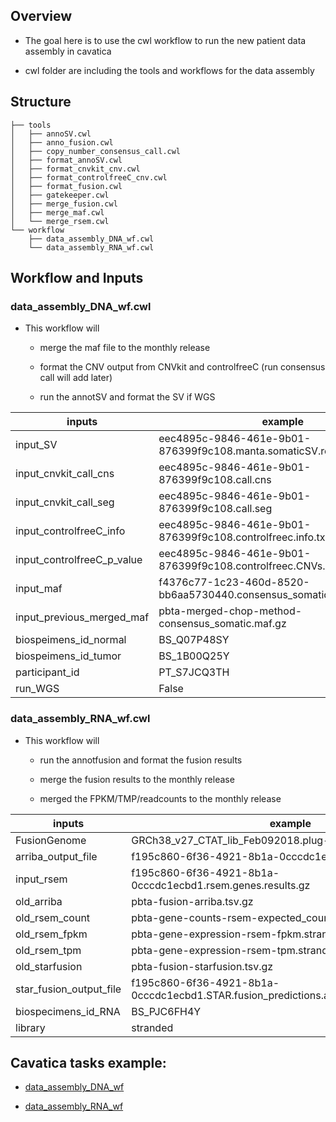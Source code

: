 ## Overview

- The goal here is to use the cwl workflow to run the new patient data assembly in cavatica

- cwl folder are including the tools and workflows for the data assembly 

## Structure

```
├── tools
│   ├── annoSV.cwl
│   ├── anno_fusion.cwl
│   ├── copy_number_consensus_call.cwl
│   ├── format_annoSV.cwl
│   ├── format_cnvkit_cnv.cwl
│   ├── format_controlfreeC_cnv.cwl
│   ├── format_fusion.cwl
│   ├── gatekeeper.cwl
│   ├── merge_fusion.cwl
│   ├── merge_maf.cwl
│   └── merge_rsem.cwl
└── workflow
    ├── data_assembly_DNA_wf.cwl
    └── data_assembly_RNA_wf.cwl
```

## Workflow and Inputs 

### data\_assembly\_DNA\_wf.cwl

- This workflow will 

  - merge the maf file to the monthly release

  - format the CNV output from CNVkit and controlfreeC  (run consensus call will add later)

  - run the annotSV and format the SV if WGS 

inputs | example
--- | --- 
input\_SV | eec4895c-9846-461e-9b01-876399f9c108.manta.somaticSV.reheadered.vcf.gz
input\_cnvkit\_call\_cns | eec4895c-9846-461e-9b01-876399f9c108.call.cns
input\_cnvkit\_call\_seg | eec4895c-9846-461e-9b01-876399f9c108.call.seg
input\_controlfreeC\_info | eec4895c-9846-461e-9b01-876399f9c108.controlfreec.info.txt
input\_controlfreeC\_p\_value | eec4895c-9846-461e-9b01-876399f9c108.controlfreec.CNVs.p.value.txt
input\_maf | f4376c77-1c23-460d-8520-bb6aa5730440.consensus\_somatic.vep.maf
input\_previous\_merged\_maf | pbta-merged-chop-method-consensus\_somatic.maf.gz
biospeimens\_id\_normal | BS\_Q07P48SY
biospeimens\_id\_tumor | BS\_1B00Q25Y
participant\_id | PT\_S7JCQ3TH
run\_WGS | False

### data\_assembly\_RNA\_wf.cwl 

- This workflow will

  - run the annotfusion and format the fusion results
  
  - merge the fusion results to the monthly release

  - merged the FPKM/TMP/readcounts to the monthly release

inputs | example
--- | ---
FusionGenome | GRCh38\_v27\_CTAT\_lib\_Feb092018.plug-n-play.tar.gz
arriba\_output\_file | f195c860-6f36-4921-8b1a-0cccdc1ecbd1.arriba.fusions.tsv
input\_rsem | f195c860-6f36-4921-8b1a-0cccdc1ecbd1.rsem.genes.results.gz
old\_arriba | pbta-fusion-arriba.tsv.gz
old\_rsem\_count | pbta-gene-counts-rsem-expected\_count.stranded.rds
old\_rsem\_fpkm | pbta-gene-expression-rsem-fpkm.stranded.rds
old\_rsem\_tpm | pbta-gene-expression-rsem-tpm.stranded.rds
old\_starfusion | pbta-fusion-starfusion.tsv.gz
star\_fusion\_output\_file | f195c860-6f36-4921-8b1a-0cccdc1ecbd1.STAR.fusion\_predictions.abridged.coding\_effect.tsv
biospecimens\_id\_RNA | BS\_PJC6FH4Y
library | stranded

## Cavatica tasks example:

- [data\_assembly\_DNA\_wf](https://cavatica.sbgenomics.com/u/zhangb1/data-assembly-dev/tasks/f76e7c83-360c-4fed-9373-b0af1939157a/)

- [data\_assembly\_RNA\_wf](https://cavatica.sbgenomics.com/u/zhangb1/data-assembly-dev/tasks/57258324-7898-4700-be56-e3ec4eab46c7/)
